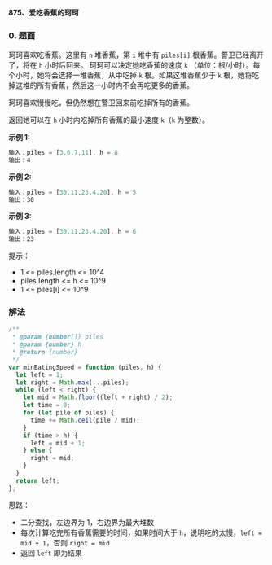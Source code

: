 #### 875、爱吃香蕉的珂珂

### 0. 题面

珂珂喜欢吃香蕉。这里有 `n` 堆香蕉，第 `i` 堆中有 `piles[i]` 根香蕉。警卫已经离开了，将在 `h` 小时后回来。
珂珂可以决定她吃香蕉的速度 `k` （单位：根/小时）。每个小时，她将会选择一堆香蕉，从中吃掉 `k` 根。如果这堆香蕉少于 `k` 根，她将吃掉这堆的所有香蕉，然后这一小时内不会再吃更多的香蕉。

珂珂喜欢慢慢吃，但仍然想在警卫回来前吃掉所有的香蕉。

返回她可以在 `h` 小时内吃掉所有香蕉的最小速度 `k`（`k` 为整数）。

**示例 1:**

```javascript
输入：piles = [3,6,7,11], h = 8
输出：4
```

**示例 2:**

```javascript
输入：piles = [30,11,23,4,20], h = 5
输出：30
```

**示例 3:**

```javascript
输入：piles = [30,11,23,4,20], h = 6
输出：23
```

提示：

- 1 <= piles.length <= 10^4
- piles.length <= h <= 10^9
- 1 <= piles[i] <= 10^9

### 解法

```javascript
/**
 * @param {number[]} piles
 * @param {number} h
 * @return {number}
 */
var minEatingSpeed = function (piles, h) {
  let left = 1;
  let right = Math.max(...piles);
  while (left < right) {
    let mid = Math.floor((left + right) / 2);
    let time = 0;
    for (let pile of piles) {
      time += Math.ceil(pile / mid);
    }
    if (time > h) {
      left = mid + 1;
    } else {
      right = mid;
    }
  }
  return left;
};
```

思路：

- 二分查找，左边界为 1，右边界为最大堆数
- 每次计算吃完所有香蕉需要的时间，如果时间大于 `h`，说明吃的太慢，`left = mid + 1`，否则 `right = mid`
- 返回 `left` 即为结果
